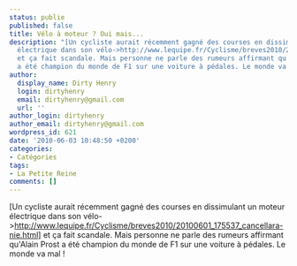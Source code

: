 ```yaml
---
status: publie
published: false
title: Vélo à moteur ? Oui mais...
description: "[Un cycliste aurait récemment gagné des courses en dissimulant un moteur
  électrique dans son vélo->http://www.lequipe.fr/Cyclisme/breves2010/20100601_175537_cancellara-nie.html]
  et ça fait scandale. Mais personne ne parle des rumeurs affirmant qu'Alain Prost
  a été champion du monde de F1 sur une voiture à pédales. Le monde va mal !"
author:
  display_name: Dirty Henry
  login: dirtyhenry
  email: dirtyhenry@gmail.com
  url: ''
author_login: dirtyhenry
author_email: dirtyhenry@gmail.com
wordpress_id: 621
date: '2010-06-03 10:48:50 +0200'
categories:
- Catégories
tags:
- La Petite Reine
comments: []
---
```

[Un cycliste aurait récemment gagné des courses en dissimulant un moteur électrique dans son vélo->http://www.lequipe.fr/Cyclisme/breves2010/20100601_175537_cancellara-nie.html] et ça fait scandale. Mais personne ne parle des rumeurs affirmant qu'Alain Prost a été champion du monde de F1 sur une voiture à pédales. Le monde va mal !
